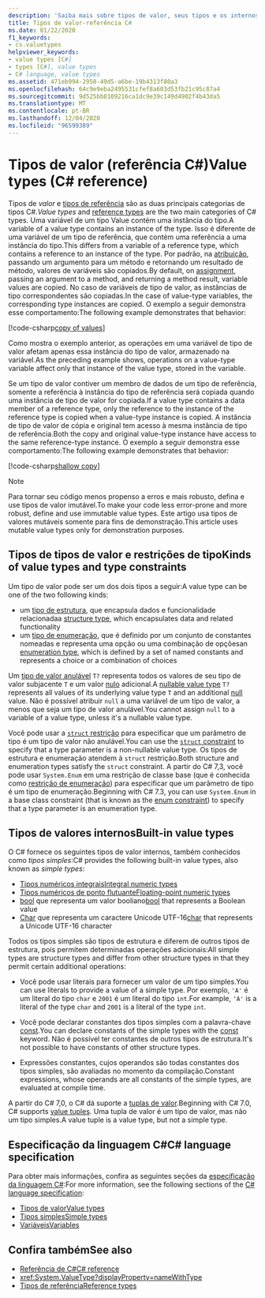 ```yaml
---
description: 'Saiba mais sobre tipos de valor, seus tipos e os internos em C #'
title: Tipos de valor-referência C#
ms.date: 01/22/2020
f1_keywords:
- cs.valuetypes
helpviewer_keywords:
- value types [C#]
- types [C#], value types
- C# language, value types
ms.assetid: 471eb994-2958-49d5-a6be-19b4313f80a3
ms.openlocfilehash: 64c9e9eba2495531cfef8a603d53fb21c95c87a4
ms.sourcegitcommit: 9d525bb8109216ca1dc9e39c149d4902f4b43da5
ms.translationtype: MT
ms.contentlocale: pt-BR
ms.lasthandoff: 12/04/2020
ms.locfileid: "96599389"
---
```

# <a name="value-types-c-reference"></a><span data-ttu-id="a5e8f-103">Tipos de valor (referência C#)</span><span class="sxs-lookup"><span data-stu-id="a5e8f-103">Value types (C# reference)</span></span>

<span data-ttu-id="a5e8f-104">Tipos de *valor* e [tipos de referência](../keywords/reference-types.md) são as duas principais categorias de tipos C#.</span><span class="sxs-lookup"><span data-stu-id="a5e8f-104">*Value types* and [reference types](../keywords/reference-types.md) are the two main categories of C# types.</span></span> <span data-ttu-id="a5e8f-105">Uma variável de um tipo Value contém uma instância do tipo.</span><span class="sxs-lookup"><span data-stu-id="a5e8f-105">A variable of a value type contains an instance of the type.</span></span> <span data-ttu-id="a5e8f-106">Isso é diferente de uma variável de um tipo de referência, que contém uma referência a uma instância do tipo.</span><span class="sxs-lookup"><span data-stu-id="a5e8f-106">This differs from a variable of a reference type, which contains a reference to an instance of the type.</span></span> <span data-ttu-id="a5e8f-107">Por padrão, na [atribuição](../operators/assignment-operator.md), passando um argumento para um método e retornando um resultado de método, valores de variáveis são copiados.</span><span class="sxs-lookup"><span data-stu-id="a5e8f-107">By default, on [assignment](../operators/assignment-operator.md), passing an argument to a method, and returning a method result, variable values are copied.</span></span> <span data-ttu-id="a5e8f-108">No caso de variáveis de tipo de valor, as instâncias de tipo correspondentes são copiadas.</span><span class="sxs-lookup"><span data-stu-id="a5e8f-108">In the case of value-type variables, the corresponding type instances are copied.</span></span> <span data-ttu-id="a5e8f-109">O exemplo a seguir demonstra esse comportamento:</span><span class="sxs-lookup"><span data-stu-id="a5e8f-109">The following example demonstrates that behavior:</span></span>

[!code-csharp[copy of values](snippets/shared/ValueTypes.cs#ValueTypeCopied)]

<span data-ttu-id="a5e8f-110">Como mostra o exemplo anterior, as operações em uma variável de tipo de valor afetam apenas essa instância do tipo de valor, armazenado na variável.</span><span class="sxs-lookup"><span data-stu-id="a5e8f-110">As the preceding example shows, operations on a value-type variable affect only that instance of the value type, stored in the variable.</span></span>

<span data-ttu-id="a5e8f-111">Se um tipo de valor contiver um membro de dados de um tipo de referência, somente a referência à instância do tipo de referência será copiada quando uma instância de tipo de valor for copiada.</span><span class="sxs-lookup"><span data-stu-id="a5e8f-111">If a value type contains a data member of a reference type, only the reference to the instance of the reference type is copied when a value-type instance is copied.</span></span> <span data-ttu-id="a5e8f-112">A instância de tipo de valor de cópia e original tem acesso à mesma instância de tipo de referência.</span><span class="sxs-lookup"><span data-stu-id="a5e8f-112">Both the copy and original value-type instance have access to the same reference-type instance.</span></span> <span data-ttu-id="a5e8f-113">O exemplo a seguir demonstra esse comportamento:</span><span class="sxs-lookup"><span data-stu-id="a5e8f-113">The following example demonstrates that behavior:</span></span>

[!code-csharp[shallow copy](snippets/shared/ValueTypes.cs#ShallowCopy)]

> [!NOTE]
> <span data-ttu-id="a5e8f-114">Para tornar seu código menos propenso a erros e mais robusto, defina e use tipos de valor imutável.</span><span class="sxs-lookup"><span data-stu-id="a5e8f-114">To make your code less error-prone and more robust, define and use immutable value types.</span></span> <span data-ttu-id="a5e8f-115">Este artigo usa tipos de valores mutáveis somente para fins de demonstração.</span><span class="sxs-lookup"><span data-stu-id="a5e8f-115">This article uses mutable value types only for demonstration purposes.</span></span>

## <a name="kinds-of-value-types-and-type-constraints"></a><span data-ttu-id="a5e8f-116">Tipos de tipos de valor e restrições de tipo</span><span class="sxs-lookup"><span data-stu-id="a5e8f-116">Kinds of value types and type constraints</span></span>

<span data-ttu-id="a5e8f-117">Um tipo de valor pode ser um dos dois tipos a seguir:</span><span class="sxs-lookup"><span data-stu-id="a5e8f-117">A value type can be one of the two following kinds:</span></span>

- <span data-ttu-id="a5e8f-118">um [tipo de estrutura](struct.md), que encapsula dados e funcionalidade relacionada</span><span class="sxs-lookup"><span data-stu-id="a5e8f-118">a [structure type](struct.md), which encapsulates data and related functionality</span></span>
- <span data-ttu-id="a5e8f-119">um [tipo de enumeração](enum.md), que é definido por um conjunto de constantes nomeadas e representa uma opção ou uma combinação de opções</span><span class="sxs-lookup"><span data-stu-id="a5e8f-119">an [enumeration type](enum.md), which is defined by a set of named constants and represents a choice or a combination of choices</span></span>

<span data-ttu-id="a5e8f-120">Um [tipo de valor anulável](nullable-value-types.md) `T?` representa todos os valores de seu tipo de valor subjacente `T` e um valor [nulo](../keywords/null.md) adicional.</span><span class="sxs-lookup"><span data-stu-id="a5e8f-120">A [nullable value type](nullable-value-types.md) `T?` represents all values of its underlying value type `T` and an additional [null](../keywords/null.md) value.</span></span> <span data-ttu-id="a5e8f-121">Não é possível atribuir `null` a uma variável de um tipo de valor, a menos que seja um tipo de valor anulável.</span><span class="sxs-lookup"><span data-stu-id="a5e8f-121">You cannot assign `null` to a variable of a value type, unless it's a nullable value type.</span></span>

<span data-ttu-id="a5e8f-122">Você pode usar a [ `struct` restrição](../../programming-guide/generics/constraints-on-type-parameters.md) para especificar que um parâmetro de tipo é um tipo de valor não anulável.</span><span class="sxs-lookup"><span data-stu-id="a5e8f-122">You can use the [`struct` constraint](../../programming-guide/generics/constraints-on-type-parameters.md) to specify that a type parameter is a non-nullable value type.</span></span> <span data-ttu-id="a5e8f-123">Os tipos de estrutura e enumeração atendem à `struct` restrição.</span><span class="sxs-lookup"><span data-stu-id="a5e8f-123">Both structure and enumeration types satisfy the `struct` constraint.</span></span> <span data-ttu-id="a5e8f-124">A partir do C# 7,3, você pode usar `System.Enum` em uma restrição de classe base (que é conhecida como [restrição de enumeração](../../programming-guide/generics/constraints-on-type-parameters.md#enum-constraints)) para especificar que um parâmetro de tipo é um tipo de enumeração.</span><span class="sxs-lookup"><span data-stu-id="a5e8f-124">Beginning with C# 7.3, you can use `System.Enum` in a base class constraint (that is known as the [enum constraint](../../programming-guide/generics/constraints-on-type-parameters.md#enum-constraints)) to specify that a type parameter is an enumeration type.</span></span>

## <a name="built-in-value-types"></a><span data-ttu-id="a5e8f-125">Tipos de valores internos</span><span class="sxs-lookup"><span data-stu-id="a5e8f-125">Built-in value types</span></span>

<span data-ttu-id="a5e8f-126">O C# fornece os seguintes tipos de valor internos, também conhecidos como *tipos simples*:</span><span class="sxs-lookup"><span data-stu-id="a5e8f-126">C# provides the following built-in value types, also known as *simple types*:</span></span>

- [<span data-ttu-id="a5e8f-127">Tipos numéricos integrais</span><span class="sxs-lookup"><span data-stu-id="a5e8f-127">Integral numeric types</span></span>](integral-numeric-types.md)
- [<span data-ttu-id="a5e8f-128">Tipos numéricos de ponto flutuante</span><span class="sxs-lookup"><span data-stu-id="a5e8f-128">Floating-point numeric types</span></span>](floating-point-numeric-types.md)
- <span data-ttu-id="a5e8f-129">[bool](bool.md) que representa um valor booliano</span><span class="sxs-lookup"><span data-stu-id="a5e8f-129">[bool](bool.md) that represents a Boolean value</span></span>
- <span data-ttu-id="a5e8f-130">[Char](char.md) que representa um caractere Unicode UTF-16</span><span class="sxs-lookup"><span data-stu-id="a5e8f-130">[char](char.md) that represents a Unicode UTF-16 character</span></span>

<span data-ttu-id="a5e8f-131">Todos os tipos simples são tipos de estrutura e diferem de outros tipos de estrutura, pois permitem determinadas operações adicionais:</span><span class="sxs-lookup"><span data-stu-id="a5e8f-131">All simple types are structure types and differ from other structure types in that they permit certain additional operations:</span></span>

- <span data-ttu-id="a5e8f-132">Você pode usar literais para fornecer um valor de um tipo simples.</span><span class="sxs-lookup"><span data-stu-id="a5e8f-132">You can use literals to provide a value of a simple type.</span></span> <span data-ttu-id="a5e8f-133">Por exemplo, `'A'` é um literal do tipo `char` e `2001` é um literal do tipo `int`.</span><span class="sxs-lookup"><span data-stu-id="a5e8f-133">For example, `'A'` is a literal of the type `char` and `2001` is a literal of the type `int`.</span></span>

- <span data-ttu-id="a5e8f-134">Você pode declarar constantes dos tipos simples com a palavra-chave [const](../keywords/const.md).</span><span class="sxs-lookup"><span data-stu-id="a5e8f-134">You can declare constants of the simple types with the [const](../keywords/const.md) keyword.</span></span> <span data-ttu-id="a5e8f-135">Não é possível ter constantes de outros tipos de estrutura.</span><span class="sxs-lookup"><span data-stu-id="a5e8f-135">It's not possible to have constants of other structure types.</span></span>

- <span data-ttu-id="a5e8f-136">Expressões constantes, cujos operandos são todas constantes dos tipos simples, são avaliadas no momento da compilação.</span><span class="sxs-lookup"><span data-stu-id="a5e8f-136">Constant expressions, whose operands are all constants of the simple types, are evaluated at compile time.</span></span>

<span data-ttu-id="a5e8f-137">A partir do C# 7,0, o C# dá suporte a [tuplas de valor](value-tuples.md).</span><span class="sxs-lookup"><span data-stu-id="a5e8f-137">Beginning with C# 7.0, C# supports [value tuples](value-tuples.md).</span></span> <span data-ttu-id="a5e8f-138">Uma tupla de valor é um tipo de valor, mas não um tipo simples.</span><span class="sxs-lookup"><span data-stu-id="a5e8f-138">A value tuple is a value type, but not a simple type.</span></span>

## <a name="c-language-specification"></a><span data-ttu-id="a5e8f-139">Especificação da linguagem C#</span><span class="sxs-lookup"><span data-stu-id="a5e8f-139">C# language specification</span></span>

<span data-ttu-id="a5e8f-140">Para obter mais informações, confira as seguintes seções da [especificação da linguagem C#](~/_csharplang/spec/introduction.md):</span><span class="sxs-lookup"><span data-stu-id="a5e8f-140">For more information, see the following sections of the [C# language specification](~/_csharplang/spec/introduction.md):</span></span>

- [<span data-ttu-id="a5e8f-141">Tipos de valor</span><span class="sxs-lookup"><span data-stu-id="a5e8f-141">Value types</span></span>](~/_csharplang/spec/types.md#value-types)
- [<span data-ttu-id="a5e8f-142">Tipos simples</span><span class="sxs-lookup"><span data-stu-id="a5e8f-142">Simple types</span></span>](~/_csharplang/spec/types.md#simple-types)
- [<span data-ttu-id="a5e8f-143">Variáveis</span><span class="sxs-lookup"><span data-stu-id="a5e8f-143">Variables</span></span>](~/_csharplang/spec/variables.md)

## <a name="see-also"></a><span data-ttu-id="a5e8f-144">Confira também</span><span class="sxs-lookup"><span data-stu-id="a5e8f-144">See also</span></span>

- [<span data-ttu-id="a5e8f-145">Referência de C#</span><span class="sxs-lookup"><span data-stu-id="a5e8f-145">C# reference</span></span>](../index.md)
- <xref:System.ValueType?displayProperty=nameWithType>
- [<span data-ttu-id="a5e8f-146">Tipos de referência</span><span class="sxs-lookup"><span data-stu-id="a5e8f-146">Reference types</span></span>](../keywords/reference-types.md)
